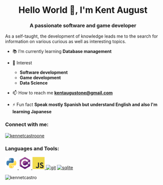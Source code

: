 <h1 align="center">Hello World 👋, I'm Kent August</h1>
<h3 align="center">A passionate software and game developer</h3>

As a self-taught, the development of knowledge leads me to the search for information on various curious as well as interesting topics.

- 📚 I’m currently learning **Database management**

- 🧐 Interest
  - **Software development**
  - **Game development**
  - **Data Science**

- 📫 How to reach me **kentaugustone@gmail.com**

- ⚡ Fun fact **Speak mostly Spanish but understand English and also I'm learning Japanese**

<h3 align="left">Connect with me:</h3>
<p align="left">
<a href="https://twitter.com/kennetcastroone" target="blank"><img align="center" src="https://raw.githubusercontent.com/rahuldkjain/github-profile-readme-generator/master/src/images/icons/Social/twitter.svg" alt="kennetcastroone" height="30" width="40" /></a>


<h3 align="left">Languages and Tools:</h3>
<p align="left">
<a href="https://www.python.org" target="_blank" rel="noreferrer"> <img src="https://raw.githubusercontent.com/devicons/devicon/master/icons/python/python-original.svg" alt="python" width="40" height="40"/> </a>
<a href="https://www.w3schools.com/cs/" target="_blank" rel="noreferrer"> <img src="https://raw.githubusercontent.com/devicons/devicon/master/icons/csharp/csharp-original.svg" alt="csharp" width="40" height="40"/>
</a> 
<a href="https://developer.mozilla.org/en-US/docs/Web/JavaScript" target="_blank" rel="noreferrer"> <img src="https://raw.githubusercontent.com/devicons/devicon/master/icons/javascript/javascript-original.svg" alt="javascript" width="40" height="40"/> </a>
<a href="https://git-scm.com/" target="_blank" rel="noreferrer"> <img src="https://www.vectorlogo.zone/logos/git-scm/git-scm-icon.svg" alt="git" width="40" height="40"/></a> 
<a href="https://www.sqlite.org/" target="_blank" rel="noreferrer"> <img src="https://www.vectorlogo.zone/logos/sqlite/sqlite-icon.svg" alt="sqlite" width="40" height="40"/></a>
</p>
<p><img align="center" src="https://github-readme-stats.vercel.app/api/top-langs?username=kennetcastro&show_icons=true&locale=en&layout=compact" alt="kennetcastro" /></p>
